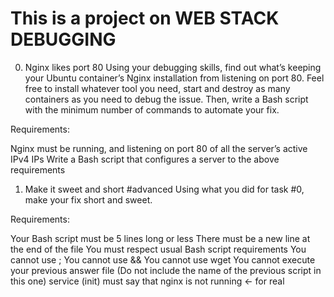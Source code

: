 # This is a project on WEB STACK DEBUGGING
0. Nginx likes port 80
Using your debugging skills, find out what’s keeping your Ubuntu container’s Nginx installation from listening on port 80. Feel free to install whatever tool you need, start and destroy as many containers as you need to debug the issue. Then, write a Bash script with the minimum number of commands to automate your fix.

Requirements:

Nginx must be running, and listening on port 80 of all the server’s active IPv4 IPs
Write a Bash script that configures a server to the above requirements

1. Make it sweet and short
#advanced
Using what you did for task #0, make your fix short and sweet.

Requirements:

Your Bash script must be 5 lines long or less
There must be a new line at the end of the file
You must respect usual Bash script requirements
You cannot use ;
You cannot use &&
You cannot use wget
You cannot execute your previous answer file (Do not include the name of the previous script in this one)
service (init) must say that nginx is not running ← for real
